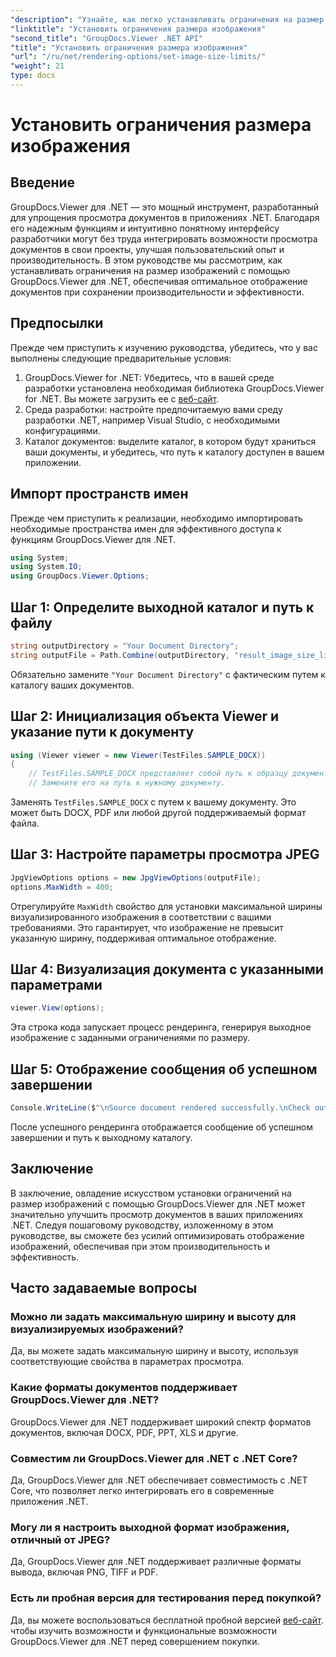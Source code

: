 ```yaml
---
"description": "Узнайте, как легко устанавливать ограничения на размер изображений в приложениях .NET с помощью GroupDocs.Viewer для .NET, что улучшает возможности просмотра документов."
"linktitle": "Установить ограничения размера изображения"
"second_title": "GroupDocs.Viewer .NET API"
"title": "Установить ограничения размера изображения"
"url": "/ru/net/rendering-options/set-image-size-limits/"
"weight": 21
type: docs
---
```

# Установить ограничения размера изображения

## Введение
GroupDocs.Viewer для .NET — это мощный инструмент, разработанный для упрощения просмотра документов в приложениях .NET. Благодаря его надежным функциям и интуитивно понятному интерфейсу разработчики могут без труда интегрировать возможности просмотра документов в свои проекты, улучшая пользовательский опыт и производительность. В этом руководстве мы рассмотрим, как устанавливать ограничения на размер изображений с помощью GroupDocs.Viewer для .NET, обеспечивая оптимальное отображение документов при сохранении производительности и эффективности.
## Предпосылки
Прежде чем приступить к изучению руководства, убедитесь, что у вас выполнены следующие предварительные условия:
1. GroupDocs.Viewer for .NET: Убедитесь, что в вашей среде разработки установлена необходимая библиотека GroupDocs.Viewer for .NET. Вы можете загрузить ее с [веб-сайт](https://releases.groupdocs.com/viewer/net/).
2. Среда разработки: настройте предпочитаемую вами среду разработки .NET, например Visual Studio, с необходимыми конфигурациями.
3. Каталог документов: выделите каталог, в котором будут храниться ваши документы, и убедитесь, что путь к каталогу доступен в вашем приложении.

## Импорт пространств имен
Прежде чем приступить к реализации, необходимо импортировать необходимые пространства имен для эффективного доступа к функциям GroupDocs.Viewer для .NET.
```csharp
using System;
using System.IO;
using GroupDocs.Viewer.Options;
```
## Шаг 1: Определите выходной каталог и путь к файлу
```csharp
string outputDirectory = "Your Document Directory";
string outputFile = Path.Combine(outputDirectory, "result_image_size_limit.jpg");
```
Обязательно замените `"Your Document Directory"` с фактическим путем к каталогу ваших документов.
## Шаг 2: Инициализация объекта Viewer и указание пути к документу
```csharp
using (Viewer viewer = new Viewer(TestFiles.SAMPLE_DOCX))
{
    // TestFiles.SAMPLE_DOCX представляет собой путь к образцу документа.
    // Замените его на путь к нужному документу.
```
Заменять `TestFiles.SAMPLE_DOCX` с путем к вашему документу. Это может быть DOCX, PDF или любой другой поддерживаемый формат файла.
## Шаг 3: Настройте параметры просмотра JPEG
```csharp
JpgViewOptions options = new JpgViewOptions(outputFile);
options.MaxWidth = 400;
```
Отрегулируйте `MaxWidth` свойство для установки максимальной ширины визуализированного изображения в соответствии с вашими требованиями. Это гарантирует, что изображение не превысит указанную ширину, поддерживая оптимальное отображение.
## Шаг 4: Визуализация документа с указанными параметрами
```csharp
viewer.View(options);
```
Эта строка кода запускает процесс рендеринга, генерируя выходное изображение с заданными ограничениями по размеру.
## Шаг 5: Отображение сообщения об успешном завершении
```csharp
Console.WriteLine($"\nSource document rendered successfully.\nCheck output in {outputDirectory}.");
```
После успешного рендеринга отображается сообщение об успешном завершении и путь к выходному каталогу.

## Заключение
В заключение, овладение искусством установки ограничений на размер изображений с помощью GroupDocs.Viewer для .NET может значительно улучшить просмотр документов в ваших приложениях .NET. Следуя пошаговому руководству, изложенному в этом руководстве, вы сможете без усилий оптимизировать отображение изображений, обеспечивая при этом производительность и эффективность.
## Часто задаваемые вопросы
### Можно ли задать максимальную ширину и высоту для визуализируемых изображений?
Да, вы можете задать максимальную ширину и высоту, используя соответствующие свойства в параметрах просмотра.
### Какие форматы документов поддерживает GroupDocs.Viewer для .NET?
GroupDocs.Viewer для .NET поддерживает широкий спектр форматов документов, включая DOCX, PDF, PPT, XLS и другие.
### Совместим ли GroupDocs.Viewer для .NET с .NET Core?
Да, GroupDocs.Viewer для .NET обеспечивает совместимость с .NET Core, что позволяет легко интегрировать его в современные приложения .NET.
### Могу ли я настроить выходной формат изображения, отличный от JPEG?
Да, GroupDocs.Viewer для .NET поддерживает различные форматы вывода, включая PNG, TIFF и PDF.
### Есть ли пробная версия для тестирования перед покупкой?
Да, вы можете воспользоваться бесплатной пробной версией [веб-сайт](https://releases.groupdocs.com/viewer/net/). чтобы изучить возможности и функциональные возможности GroupDocs.Viewer для .NET перед совершением покупки.